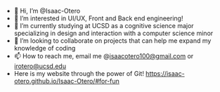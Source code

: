 - 👋 Hi, I’m @Isaac-Otero
- 👀 I’m interested in UI/UX, Front and Back end engineering!
- 🌱 I’m currently studying at UCSD as a cognitive science major specializing in design and interaction with a computer science minor
- 💞️ I’m looking to collaborate on projects that can help me expand my knowledge of coding
- 📫 How to reach me, email me @isaacotero100@gmail.com or irotero@ucsd.edu
- Here is my website through the power of Git! https://isaac-otero.github.io/Isaac-Otero/#for-fun 

<!---
Isaac-Otero/Isaac-Otero is a ✨ special ✨ repository because its `README.md` (this file) appears on your GitHub profile.
You can click the Preview link to take a look at your changes.
--->
